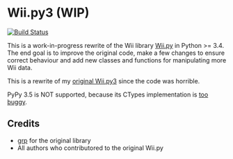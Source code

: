 Wii.py3 (WIP)
=======
[![Build Status](https://travis-ci.com/WiiDatabase/Wii.py3.svg?branch=master)](https://travis-ci.com/WiiDatabase/Wii.py3)

This is a work-in-progress rewrite of the Wii library [Wii.py](https://github.com/grp/Wii.py) in Python >= 3.4.
The end goal is to improve the original code, make a few changes to ensure correct behaviour and add new classes and functions for manipulating more Wii data.

This is a rewrite of my [original Wii.py3](https://github.com/Brawl345/Wii.py3) since the code was horrible.

PyPy 3.5 is NOT supported, because its CTypes implementation is [too buggy](https://travis-ci.com/WiiDatabase/Wii.py3/jobs/196491584#L256-L271).

## Credits
* [grp](https://github.com/grp) for the original library
* All authors who contributored to the original Wii.py
